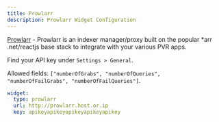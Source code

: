```yaml
---
title: Prowlarr
description: Prowlarr Widget Configuration
---
```


[Prowlarr](https://github.com/Prowlarr/Prowlarr) - Prowlarr is an indexer manager/proxy built on the popular *arr .net/reactjs base stack to integrate with your various PVR apps.

Find your API key under `Settings > General`.

Allowed fields: `["numberOfGrabs", "numberOfQueries", "numberOfFailGrabs", "numberOfFailQueries"]`.

```yaml
widget:
  type: prowlarr
  url: http://prowlarr.host.or.ip
  key: apikeyapikeyapikeyapikeyapikey
```
